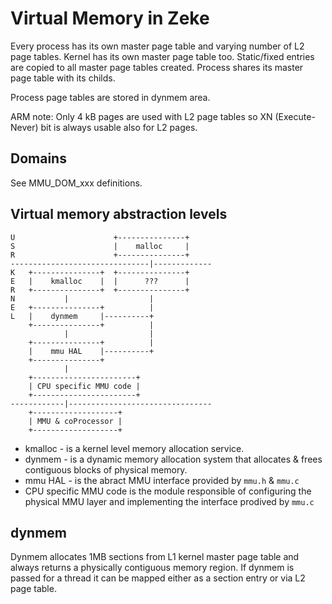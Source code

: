 Virtual Memory in Zeke
======================

Every process has its own master page table and varying number of L2 page
tables. Kernel has its own master page table too. Static/fixed entries are
copied to all master page tables created. Process shares its master page
table with its childs.

Process page tables are stored in dynmem area.

ARM note: Only 4 kB pages are used with L2 page tables so XN (Execute-Never) bit
is always usable also for L2 pages.

Domains
-------

See MMU_DOM_xxx definitions.


Virtual memory abstraction levels
---------------------------------

    U                      +---------------+
    S                      |    malloc     |
    R                      +---------------+
    -------------------------------|-------------
    K   +---------------+  +---------------+
    E   |    kmalloc    |  |      ???      |
    R   +---------------+  +---------------+
    N           |                  |
    E   +---------------+          |
    L   |    dynmem     |----------+
        +---------------+          |
                |                  |
        +---------------+          |
        |    mmu HAL    |----------+
        +---------------+
                |
        +-----------------------+
        | CPU specific MMU code |
        +-----------------------+
    ------------|--------------------------------
        +-------------------+
        | MMU & coProcessor |
        +-------------------+

+ kmalloc - is a kernel level memory allocation service.
+ dynmem - is a dynamic memory allocation system that allocates & frees
  contiguous blocks of physical memory.
+ mmu HAL - is the abract MMU interface provided by `mmu.h` & `mmu.c`
+ CPU specific MMU code is the module responsible of configuring the
  physical MMU layer and implementing the interface prodived by `mmu.c`


dynmem
------

Dynmem allocates 1MB sections from L1 kernel master page table and always
returns a physically contiguous memory region. If dynmem is passed for a thread
it can be mapped either as a section entry or via L2 page table.
